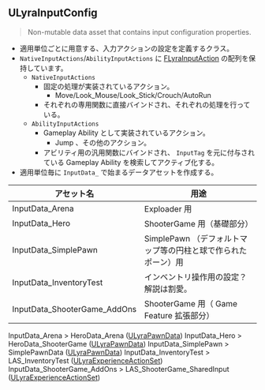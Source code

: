 ## ULyraInputConfig

> Non-mutable data asset that contains input configuration properties.

* 適用単位ごとに用意する、入力アクションの設定を定義するクラス。
* `NativeInputActions`/`AbilityInputActions` に [FLyraInputAction] の配列を保持しています。
	* `NativeInputActions`
		* 固定の処理が実装されているアクション。
			* Move/Look_Mouse/Look_Stick/Crouch/AutoRun
		* それぞれの専用関数に直接バインドされ、それぞれの処理を行っている。
	* `AbilityInputActions`
		* Gameplay Ability として実装されているアクション。
			* Jump 、その他のアクション。
		* アビリティ用の汎用関数にバインドされ、 `InputTag` を元に付与されている Gameplay Ability を検索してアクティブ化する。
* 適用単位毎に `InputData_` で始まるデータアセットを作成する。

| アセット名                       | 用途                                                          |
|----------------------------------|---------------------------------------------------------------|
| InputData_Arena                  | Exploader 用                                                  |
| InputData_Hero                   | ShooterGame 用（基礎部分）                                    |
| InputData_SimplePawn             | SimplePawn （デフォルトマップ等の円柱と球で作られたポーン）用 |
| InputData_InventoryTest          | インベントリ操作用の設定？解説は割愛。                        |
| InputData_ShooterGame_AddOns     | ShooterGame 用（ Game Feature 拡張部分）                      |

InputData_Arena > HeroData_Arena ([ULyraPawnData])
InputData_Hero > HeroData_ShooterGame ([ULyraPawnData])
InputData_SimplePawn > SimplePawnData ([ULyraPawnData])
InputData_InventoryTest > LAS_InventoryTest ([ULyraExperienceActionSet])
InputData_ShooterGame_AddOns > LAS_ShooterGame_SharedInput ([ULyraExperienceActionSet])


<!--- ページ内のリンク --->

<!--- 自前の画像へのリンク --->

<!--- generated --->
[ULyraExperienceActionSet]: ../../Lyra/Experience/ULyraExperienceActionSet.md#ulyraexperienceactionset
[FLyraInputAction]: ../../Lyra/Input/FLyraInputAction.md#flyrainputaction
[ULyraPawnData]: ../../Lyra/PawnSetting/ULyraPawnData.md#ulyrapawndata
